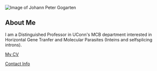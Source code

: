 ![Image of Johann Peter Gogarten](images/headshot.png "J Peter Gogarten")

## About Me
I am a Distinguished Professor in UConn's MCB department interested in Horizontal Gene Tranfer and Molecular Parasites (Inteins and selfsplicing introns).

[My CV](PDFs/cv.pdf)

[Contact Info](contact-info.html) 
